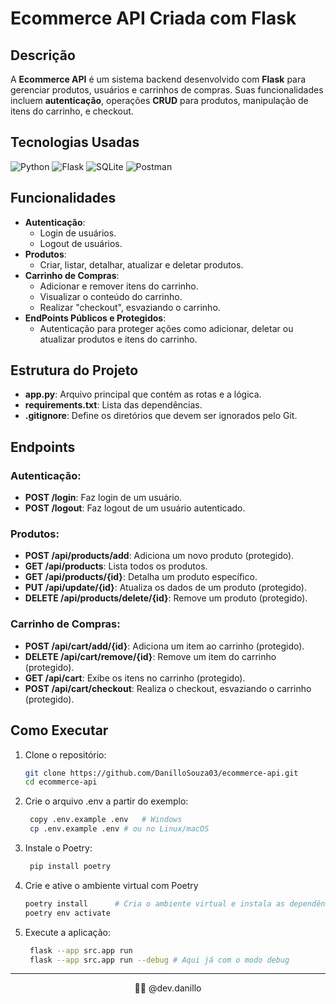 # Ecommerce API Criada com Flask

## Descrição
A **Ecommerce API** é um sistema backend desenvolvido com **Flask** para gerenciar produtos, usuários e carrinhos de compras. Suas funcionalidades incluem **autenticação**, operações **CRUD** para produtos, manipulação de itens do carrinho, e checkout.

## Tecnologias Usadas

![Python](https://img.shields.io/badge/PYTHON-3776AB?style=for-the-badge&logo=python&logoColor=white) ![Flask](https://img.shields.io/badge/FLASK-000000?style=for-the-badge&logo=flask&logoColor=white) ![SQLite](https://img.shields.io/badge/SQLITE-003B57?style=for-the-badge&logo=sqlite&logoColor=white) ![Postman](https://img.shields.io/badge/POSTMAN-FF6C37?style=for-the-badge&logo=postman&logoColor=white) 

## Funcionalidades
- **Autenticação**:
  - Login de usuários.
  - Logout de usuários.
- **Produtos**:
  - Criar, listar, detalhar, atualizar e deletar produtos.
- **Carrinho de Compras**:
  - Adicionar e remover itens do carrinho.
  - Visualizar o conteúdo do carrinho.
  - Realizar "checkout", esvaziando o carrinho.
- **EndPoints Públicos e Protegidos**:
  - Autenticação para proteger ações como adicionar, deletar ou atualizar produtos e itens do carrinho.

## Estrutura do Projeto
- **app.py**: Arquivo principal que contém as rotas e a lógica.
- **requirements.txt**: Lista das dependências.
- **.gitignore**: Define os diretórios que devem ser ignorados pelo Git.

##  Endpoints

###  Autenticação:
- **POST /login**: Faz login de um usuário.
- **POST /logout**: Faz logout de um usuário autenticado.

### Produtos:
- **POST /api/products/add**: Adiciona um novo produto (protegido).
- **GET /api/products**: Lista todos os produtos.
- **GET /api/products/{id}**: Detalha um produto específico.
- **PUT /api/update/{id}**: Atualiza os dados de um produto (protegido).
- **DELETE /api/products/delete/{id}**: Remove um produto (protegido).

### Carrinho de Compras:
- **POST /api/cart/add/{id}**: Adiciona um item ao carrinho (protegido).
- **DELETE /api/cart/remove/{id}**: Remove um item do carrinho (protegido).
- **GET /api/cart**: Exibe os itens no carrinho (protegido).
- **POST /api/cart/checkout**: Realiza o checkout, esvaziando o carrinho (protegido).

## Como Executar
1. Clone o repositório:
   ```bash
   git clone https://github.com/DanilloSouza03/ecommerce-api.git
   cd ecommerce-api
2. Crie o arquivo .env a partir do exemplo:
   ```bash
    copy .env.example .env   # Windows
    cp .env.example .env # ou no Linux/macOS
3. Instale o Poetry:
   ```bash
    pip install poetry
4. Crie e ative o ambiente virtual com Poetry
    ```bash
    poetry install      # Cria o ambiente virtual e instala as dependências
    poetry env activate
5. Execute a aplicação:
   ```bash
    flask --app src.app run 
    flask --app src.app run --debug # Aqui já com o modo debug
<hr>
<p align="center">
👨‍💻 @dev.danillo
</p>